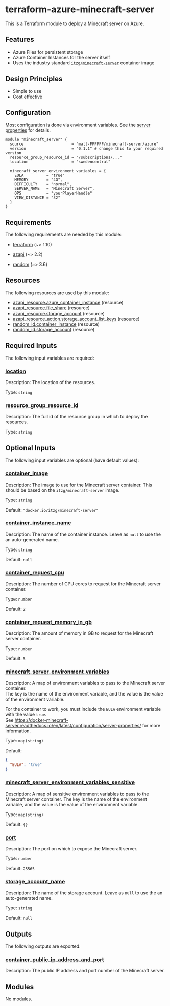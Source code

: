 <!-- BEGIN_TF_DOCS -->
# terraform-azure-minecraft-server

This is a Terraform module to deploy a Minecraft server on Azure.

## Features

- Azure Files for persistent storage
- Azure Container Instances for the server itself
- Uses the industry standard [`itzg/minecraft-server`](<https://docker-minecraft-server.readthedocs.io/en/latest/>) container image

## Design Principles

- Simple to use
- Cost effective

## Configuration

Most configuration is done via environment variables. See the [server properties](https://docker-minecraft-server.readthedocs.io/en/latest/configuration/server-properties/) for details.

```hcl
module "minecraft_server" {
  source                     = "matt-FFFFFF/minecraft-server/azure"
  version                    = "0.1.1" # change this to your required version
  resource_group_resource_id = "/subscriptions/..."
  location                   = "swedencentral"

  minecraft_server_environment_variables = {
    EULA          = "true"
    MEMORY        = "4G",
    DIFFICULTY    = "normal",
    SERVER_NAME   = "Minecraft Server",
    OPS           = "yourPlayerHandle"
    VIEW_DISTANCE = "32"
  }
}
```

<!-- markdownlint-disable MD033 -->
## Requirements

The following requirements are needed by this module:

- <a name="requirement_terraform"></a> [terraform](#requirement\_terraform) (~> 1.10)

- <a name="requirement_azapi"></a> [azapi](#requirement\_azapi) (~> 2.2)

- <a name="requirement_random"></a> [random](#requirement\_random) (~> 3.6)

## Resources

The following resources are used by this module:

- [azapi_resource.azure_container_instance](https://registry.terraform.io/providers/Azure/azapi/latest/docs/resources/resource) (resource)
- [azapi_resource.file_share](https://registry.terraform.io/providers/Azure/azapi/latest/docs/resources/resource) (resource)
- [azapi_resource.storage_account](https://registry.terraform.io/providers/Azure/azapi/latest/docs/resources/resource) (resource)
- [azapi_resource_action.storage_account_list_keys](https://registry.terraform.io/providers/Azure/azapi/latest/docs/resources/resource_action) (resource)
- [random_id.container_instance](https://registry.terraform.io/providers/hashicorp/random/latest/docs/resources/id) (resource)
- [random_id.storage_account](https://registry.terraform.io/providers/hashicorp/random/latest/docs/resources/id) (resource)

<!-- markdownlint-disable MD013 -->
## Required Inputs

The following input variables are required:

### <a name="input_location"></a> [location](#input\_location)

Description: The location of the resources.

Type: `string`

### <a name="input_resource_group_resource_id"></a> [resource\_group\_resource\_id](#input\_resource\_group\_resource\_id)

Description: The full id of the resource group in which to deploy the resources.

Type: `string`

## Optional Inputs

The following input variables are optional (have default values):

### <a name="input_container_image"></a> [container\_image](#input\_container\_image)

Description: The image to use for the Minecraft server container. This should be based on the `itzg/minecraft-server` image.

Type: `string`

Default: `"docker.io/itzg/minecraft-server"`

### <a name="input_container_instance_name"></a> [container\_instance\_name](#input\_container\_instance\_name)

Description: The name of the container instance. Leave as `null` to use the an auto-generated name.

Type: `string`

Default: `null`

### <a name="input_container_request_cpu"></a> [container\_request\_cpu](#input\_container\_request\_cpu)

Description: The number of CPU cores to request for the Minecraft server container.

Type: `number`

Default: `2`

### <a name="input_container_request_memory_in_gb"></a> [container\_request\_memory\_in\_gb](#input\_container\_request\_memory\_in\_gb)

Description: The amount of memory in GB to request for the Minecraft server container.

Type: `number`

Default: `5`

### <a name="input_minecraft_server_environment_variables"></a> [minecraft\_server\_environment\_variables](#input\_minecraft\_server\_environment\_variables)

Description: A map of environment variables to pass to the Minecraft server container.  
The key is the name of the environment variable, and the value is the value of the environment variable.

For the container to work, you must include the `EULA` environment variable with the value `true`.  
See <https://docker-minecraft-server.readthedocs.io/en/latest/configuration/server-properties/> for more information.

Type: `map(string)`

Default:

```json
{
  "EULA": "true"
}
```

### <a name="input_minecraft_server_environment_variables_sensitive"></a> [minecraft\_server\_environment\_variables\_sensitive](#input\_minecraft\_server\_environment\_variables\_sensitive)

Description: A map of sensitive environment variables to pass to the Minecraft server container. The key is the name of the environment variable, and the value is the value of the environment variable.

Type: `map(string)`

Default: `{}`

### <a name="input_port"></a> [port](#input\_port)

Description: The port on which to expose the Minecraft server.

Type: `number`

Default: `25565`

### <a name="input_storage_account_name"></a> [storage\_account\_name](#input\_storage\_account\_name)

Description: The name of the storage account. Leave as `null` to use the an auto-generated name.

Type: `string`

Default: `null`

## Outputs

The following outputs are exported:

### <a name="output_container_public_ip_address_and_port"></a> [container\_public\_ip\_address\_and\_port](#output\_container\_public\_ip\_address\_and\_port)

Description: The public IP address and port number of the Minecraft server.

## Modules

No modules.

<!-- END_TF_DOCS -->